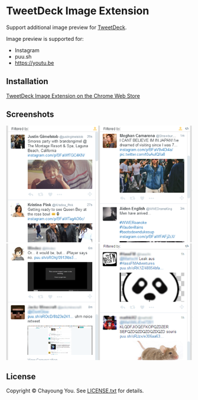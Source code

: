 # TweetDeck Image Extension

Support additional image preview for [TweetDeck](https://tweetdeck.twitter.com).

Image preview is supported for:

- Instagram
- puu.sh
- https://youtu.be

## Installation

[TweetDeck Image Extension on the Chrome Web Store](https://chrome.google.com/webstore/detail/tweetdeck-image-extension/pnbmleebcgilngfaiijcijbogkeiglml)

## Screenshots

![Instagram](assets/instagram.png)
![puu.sh](assets/puu.sh.png)

## License

Copyright © Chayoung You. See [LICENSE.txt](LICENSE.txt) for details.
